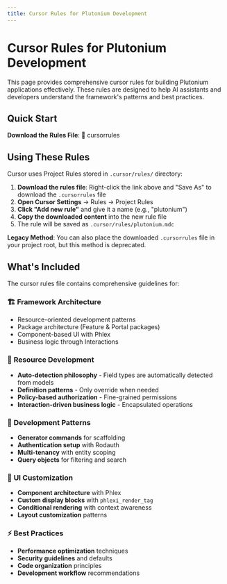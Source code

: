 ```yaml
---
title: Cursor Rules for Plutonium Development
---
```


<script setup>
import { withBase } from 'vitepress'
</script>

# Cursor Rules for Plutonium Development

This page provides comprehensive cursor rules for building Plutonium applications effectively. These rules are designed to help AI assistants and developers understand the framework's patterns and best practices.

## Quick Start

**Download the Rules File**: <a :href="withBase('/plutonium.mdc')" target="_blank">📄 cursorrules</a>

## Using These Rules

Cursor uses Project Rules stored in `.cursor/rules/` directory:

1. **Download the rules file**: Right-click the link above and "Save As" to download the `.cursorrules` file
2. **Open Cursor Settings** → Rules → Project Rules
3. **Click "Add new rule"** and give it a name (e.g., "plutonium")
4. **Copy the downloaded content** into the new rule file
5. The rule will be saved as `.cursor/rules/plutonium.mdc`

**Legacy Method**: You can also place the downloaded `.cursorrules` file in your project root, but this method is deprecated.

## What's Included

The cursor rules file contains comprehensive guidelines for:

### 🏗️ **Framework Architecture**
- Resource-oriented development patterns
- Package architecture (Feature & Portal packages)
- Component-based UI with Phlex
- Business logic through Interactions

### 📝 **Resource Development**
- **Auto-detection philosophy** - Field types are automatically detected from models
- **Definition patterns** - Only override when needed
- **Policy-based authorization** - Fine-grained permissions
- **Interaction-driven business logic** - Encapsulated operations

### 🔧 **Development Patterns**
- **Generator commands** for scaffolding
- **Authentication setup** with Rodauth
- **Multi-tenancy** with entity scoping
- **Query objects** for filtering and search

### 🎨 **UI Customization**
- **Component architecture** with Phlex
- **Custom display blocks** with `phlexi_render_tag`
- **Conditional rendering** with context awareness
- **Layout customization** patterns

### ⚡ **Best Practices**
- **Performance optimization** techniques
- **Security guidelines** and defaults
- **Code organization** principles
- **Development workflow** recommendations
